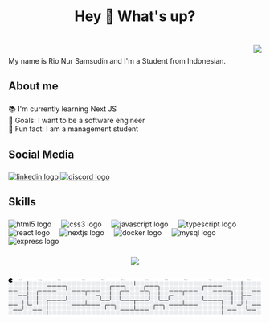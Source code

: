 <h1 align="center">Hey 👋 What's up?</h1>

###

<br clear="both">

<img align="right" height="250" src="https://media.tenor.com/oqm9FwGu0OwAAAAi/chibi-anime-boy.gif"  />

###

<p align="left">My name is Rio Nur Samsudin and I'm a Student from Indonesian.</p>

###

<h2 align="left">About me</h2>

###

<p align="left">📚 I'm currently learning Next JS<br>🎯 Goals: I want to be a software engineer<br>🎲 Fun fact: I am a management student</p>

###

<h2 align="left">Social Media</h2>

###

<div align="left">
  <a href="https://www.linkedin.com/in/rio-nur-samsudin?lipi=urn%3Ali%3Apage%3Ad_flagship3_profile_view_base_contact_details%3BU%2BeEqvHiTF2aXsdrodeI%2Fw%3D%3D" target="_blank">
    <img src="https://raw.githubusercontent.com/maurodesouza/profile-readme-generator/master/src/assets/icons/social/linkedin/default.svg" width="52" height="40" alt="linkedin logo"  />
  </a>
  <a href="https://discordapp.com/users/911994493765578763" target="_blank">
    <img src="https://raw.githubusercontent.com/maurodesouza/profile-readme-generator/master/src/assets/icons/social/discord/default.svg" width="52" height="40" alt="discord logo"  />
  </a>
</div>

###

<h2 align="left">Skills</h2>

###

<div align="left">
  <img src="https://cdn.jsdelivr.net/gh/devicons/devicon/icons/html5/html5-original.svg" height="40" alt="html5 logo"  />
  <img width="12" />
  <img src="https://cdn.jsdelivr.net/gh/devicons/devicon/icons/css3/css3-original.svg" height="40" alt="css3 logo"  />
  <img width="12" />
  <img src="https://cdn.jsdelivr.net/gh/devicons/devicon/icons/javascript/javascript-original.svg" height="40" alt="javascript logo"  />
  <img width="12" />
  <img src="https://cdn.jsdelivr.net/gh/devicons/devicon/icons/typescript/typescript-original.svg" height="40" alt="typescript logo"  />
  <img width="12" />
  <img src="https://cdn.jsdelivr.net/gh/devicons/devicon/icons/react/react-original.svg" height="40" alt="react logo"  />
  <img width="12" />
  <img src="https://cdn.jsdelivr.net/gh/devicons/devicon/icons/nextjs/nextjs-original.svg" height="40" alt="nextjs logo"  />
  <img width="12" />
  <img src="https://cdn.jsdelivr.net/gh/devicons/devicon/icons/docker/docker-original.svg" height="40" alt="docker logo"  />
  <img width="12" />
  <img src="https://cdn.jsdelivr.net/gh/devicons/devicon/icons/mysql/mysql-original.svg" height="40" alt="mysql logo"  />
  <img width="12" />
  <img src="https://cdn.jsdelivr.net/gh/devicons/devicon/icons/express/express-original.svg" height="40" alt="express logo"  />
</div>

###

<div align="center">
  <img src="https://profile-counter.glitch.me/rioNS02/count.svg?"  />
</div>

###

<picture>
  <source media="(prefers-color-scheme: dark)" srcset="https://raw.githubusercontent.com/rioNS02/rioNS02/output/pacman-contribution-graph-dark.svg">
  <source media="(prefers-color-scheme: light)" srcset="https://raw.githubusercontent.com/rioNS02/rioNS02/output/pacman-contribution-graph.svg">
  <img alt="pacman contribution graph" src="https://raw.githubusercontent.com/rioNS02/rioNS02/output/pacman-contribution-graph.svg">
</picture>

###
